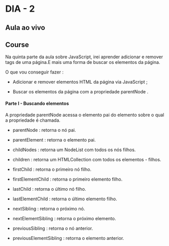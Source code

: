 # DIA - 2

## Aula ao vivo

## Course

Na quinta parte da aula sobre JavaScript, irei aprender adicionar e remover tags de uma página.E mais uma forma de buscar os elementos da página.

O que vou conseguir fazer :
* Adicionar e remover elementos HTML da página via JavaScript ;

* Buscar os elementos da página com a propriedade parentNode .

#### Parte I - Buscando elementos

 A propriedade parentNode acessa o elemento pai do elemento sobre o qual a propriedade é chamada. 

  - parentNode : retorna o nó pai.

  - parentElement : retorna o elemento pai.
  
  - childNodes : retorna um NodeList com todos os nós filhos.

  - children : retorna um HTMLCollection com todos os elementos   - filhos.

  - firstChild : retorna o primeiro nó filho.
  
  - firstElementChild : retorna o primeiro elemento filho.
  - lastChild : retorna o último nó filho.
  - lastElementChild : retorna o último elemento filho.
  - nextSibling : retorna o próximo nó.
  - nextElementSibling : retorna o próximo elemento.
  - previousSibling : retorna o nó anterior.
  - previousElementSibling : retorna o elemento anterior.
